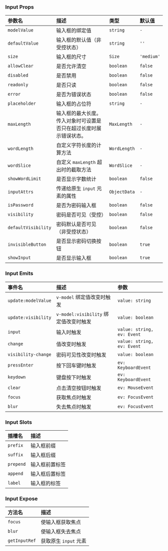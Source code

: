### Input Props

| 参数名 | 描述 | 类型 | 默认值 |
| :--- | :--- | :--- | :--- |
| `modelValue` | 输入框的绑定值 | `string` | `-` |
| `defaultValue` | 输入框的默认值（非受控状态） | `string` | `''` |
| `size` | 输入框的尺寸 | `Size` | `'medium'` |
| `allowClear` | 是否允许清空 | `boolean` | `false` |
| `disabled` | 是否禁用 | `boolean` | `false` |
| `readonly` | 是否只读 | `boolean` | `false` |
| `error` | 是否为错误状态 | `boolean` | `false` |
| `placeholder` | 输入框的占位符 | `string` | `-` |
| `maxLength` | 输入框的最大长度。传入对象时可设置是否只在超过长度时展示错误状态。 | `MaxLength` | `-` |
| `wordLength` | 自定义字符长度的计算方法 | `WordLength` | `-` |
| `wordSlice` | 自定义 `maxLength` 超出时的截取方法 | `WordSlice` | `-` |
| `showWordLimit` | 是否显示字数统计 | `boolean` | `false` |
| `inputAttrs` | 传递给原生 `input` 元素的属性 | `ObjectData` | `-` |
| `isPassword` | 是否为密码输入框 | `boolean` | `false` |
| `visibility` | 密码是否可见（受控） | `boolean` | `false` |
| `defaultVisibility` | 密码默认是否可见（非受控状态） | `boolean` | `false` |
| `invisibleButton` | 是否显示密码切换按钮 | `boolean` | `true` |
| `showInput` | 是否显示输入框 | `boolean` | `true` |

### Input Emits

| 事件名 | 描述 | 参数 |
| :--- | :--- | :--- |
| `update:modelValue` | `v-model` 绑定值改变时触发 | `value: string` |
| `update:visibility` | `v-model:visibility` 绑定值改变时触发 | `value: boolean` |
| `input` | 输入时触发 | `value: string, ev: Event` |
| `change` | 值改变时触发 | `value: string, ev: Event` |
| `visibility-change` | 密码可见性改变时触发 | `value: boolean` |
| `pressEnter` | 按下回车键时触发 | `ev: KeyboardEvent` |
| `keydown` | 键盘按下时触发 | `ev: KeyboardEvent` |
| `clear` | 点击清空按钮时触发 | `ev: MouseEvent` |
| `focus` | 获取焦点时触发 | `ev: FocusEvent` |
| `blur` | 失去焦点时触发 | `ev: FocusEvent` |

### Input Slots

| 插槽名 | 描述 |
| :--- | :--- |
| `prefix` | 输入框前缀 |
| `suffix` | 输入框后缀 |
| `prepend` | 输入框前置标签 |
| `append` | 输入框后置标签 |
| `label` | 输入框的标签 |

### Input Expose

| 方法名 | 描述 |
| :--- | :--- |
| `focus` | 使输入框获取焦点 |
| `blur` | 使输入框失去焦点 |
| `getInputRef` | 获取原生 `input` 元素 |